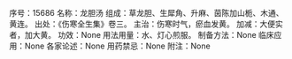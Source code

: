 序号：15686
名称：龙胆汤
组成：草龙胆、生犀角、升麻、茵陈加山栀、木通、黄连。
出处：《伤寒全生集》卷三。
主治：伤寒时气，瘀血发黄。
加减：大便实者，加大黄。
功效：None
用法用量：水、灯心煎服。
制备方法：None
临床应用：None
各家论述：None
用药禁忌：None
附注：None
